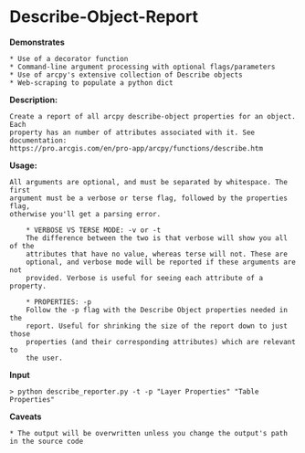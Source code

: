 # Describe-Object-Report

**Demonstrates**

    * Use of a decorator function
    * Command-line argument processing with optional flags/parameters
    * Use of arcpy's extensive collection of Describe objects
    * Web-scraping to populate a python dict

**Description:**

    Create a report of all arcpy describe-object properties for an object. Each
    property has an number of attributes associated with it. See documentation:
    https://pro.arcgis.com/en/pro-app/arcpy/functions/describe.htm

**Usage:**

    All arguments are optional, and must be separated by whitespace. The first
    argument must be a verbose or terse flag, followed by the properties flag,
    otherwise you'll get a parsing error.

        * VERBOSE VS TERSE MODE: -v or -t
        The difference between the two is that verbose will show you all of the
        attributes that have no value, whereas terse will not. These are
        optional, and verbose mode will be reported if these arguments are not
        provided. Verbose is useful for seeing each attribute of a property.

        * PROPERTIES: -p
        Follow the -p flag with the Describe Object properties needed in the
        report. Useful for shrinking the size of the report down to just those
        properties (and their corresponding attributes) which are relevant to
        the user.

**Input**

    > python describe_reporter.py -t -p "Layer Properties" "Table Properties"

**Caveats**

    * The output will be overwritten unless you change the output's path in the source code
